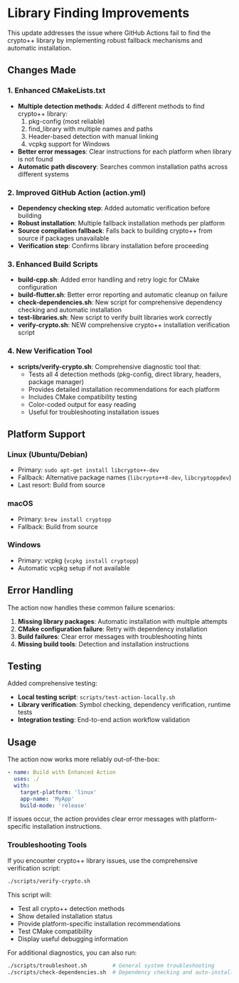 # Library Finding Improvements

This update addresses the issue where GitHub Actions fail to find the crypto++ library by implementing robust fallback mechanisms and automatic installation.

## Changes Made

### 1. Enhanced CMakeLists.txt
- **Multiple detection methods**: Added 4 different methods to find crypto++ library:
  1. pkg-config (most reliable)
  2. find_library with multiple names and paths
  3. Header-based detection with manual linking
  4. vcpkg support for Windows
- **Better error messages**: Clear instructions for each platform when library is not found
- **Automatic path discovery**: Searches common installation paths across different systems

### 2. Improved GitHub Action (action.yml)
- **Dependency checking step**: Added automatic verification before building
- **Robust installation**: Multiple fallback installation methods per platform
- **Source compilation fallback**: Falls back to building crypto++ from source if packages unavailable
- **Verification step**: Confirms library installation before proceeding

### 3. Enhanced Build Scripts
- **build-cpp.sh**: Added error handling and retry logic for CMake configuration
- **build-flutter.sh**: Better error reporting and automatic cleanup on failure
- **check-dependencies.sh**: New script for comprehensive dependency checking and automatic installation
- **test-libraries.sh**: New script to verify built libraries work correctly
- **verify-crypto.sh**: NEW comprehensive crypto++ installation verification script

### 4. New Verification Tool
- **scripts/verify-crypto.sh**: Comprehensive diagnostic tool that:
  - Tests all 4 detection methods (pkg-config, direct library, headers, package manager)
  - Provides detailed installation recommendations for each platform
  - Includes CMake compatibility testing
  - Color-coded output for easy reading
  - Useful for troubleshooting installation issues

## Platform Support

### Linux (Ubuntu/Debian)
- Primary: `sudo apt-get install libcrypto++-dev`
- Fallback: Alternative package names (`libcrypto++8-dev`, `libcryptoppdev`)
- Last resort: Build from source

### macOS
- Primary: `brew install cryptopp`
- Fallback: Build from source

### Windows
- Primary: vcpkg (`vcpkg install cryptopp`)
- Automatic vcpkg setup if not available

## Error Handling

The action now handles these common failure scenarios:
1. **Missing library packages**: Automatic installation with multiple attempts
2. **CMake configuration failure**: Retry with dependency installation
3. **Build failures**: Clear error messages with troubleshooting hints
4. **Missing build tools**: Detection and installation instructions

## Testing

Added comprehensive testing:
- **Local testing script**: `scripts/test-action-locally.sh`
- **Library verification**: Symbol checking, dependency verification, runtime tests
- **Integration testing**: End-to-end action workflow validation

## Usage

The action now works more reliably out-of-the-box:

```yaml
- name: Build with Enhanced Action
  uses: ./
  with:
    target-platform: 'linux'
    app-name: 'MyApp'
    build-mode: 'release'
```

If issues occur, the action provides clear error messages with platform-specific installation instructions.

### Troubleshooting Tools

If you encounter crypto++ library issues, use the comprehensive verification script:

```bash
./scripts/verify-crypto.sh
```

This script will:
- Test all crypto++ detection methods
- Show detailed installation status
- Provide platform-specific installation recommendations
- Test CMake compatibility
- Display useful debugging information

For additional diagnostics, you can also run:

```bash
./scripts/troubleshoot.sh        # General system troubleshooting
./scripts/check-dependencies.sh  # Dependency checking and auto-installation
```